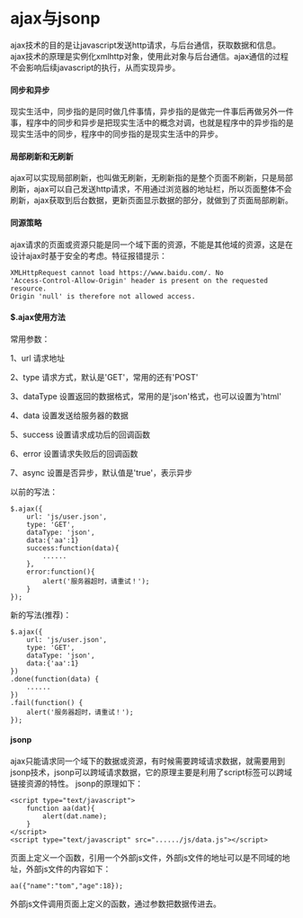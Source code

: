 # ajax与jsonp


ajax技术的目的是让javascript发送http请求，与后台通信，获取数据和信息。ajax技术的原理是实例化xmlhttp对象，使用此对象与后台通信。ajax通信的过程不会影响后续javascript的执行，从而实现异步。

#### 同步和异步 
现实生活中，同步指的是同时做几件事情，异步指的是做完一件事后再做另外一件事，程序中的同步和异步是把现实生活中的概念对调，也就是程序中的异步指的是现实生活中的同步，程序中的同步指的是现实生活中的异步。

#### 局部刷新和无刷新 



ajax可以实现局部刷新，也叫做无刷新，无刷新指的是整个页面不刷新，只是局部刷新，ajax可以自己发送http请求，不用通过浏览器的地址栏，所以页面整体不会刷新，ajax获取到后台数据，更新页面显示数据的部分，就做到了页面局部刷新。

#### 同源策略 

ajax请求的页面或资源只能是同一个域下面的资源，不能是其他域的资源，这是在设计ajax时基于安全的考虑。特征报错提示：

```
XMLHttpRequest cannot load https://www.baidu.com/. No  
'Access-Control-Allow-Origin' header is present on the requested resource.  
Origin 'null' is therefore not allowed access.
```

#### $.ajax使用方法 

常用参数：

1、url 请求地址

2、type 请求方式，默认是'GET'，常用的还有'POST'

3、dataType 设置返回的数据格式，常用的是'json'格式，也可以设置为'html'

4、data 设置发送给服务器的数据

5、success 设置请求成功后的回调函数

6、error 设置请求失败后的回调函数

7、async 设置是否异步，默认值是'true'，表示异步

以前的写法：

```
$.ajax({
    url: 'js/user.json',
    type: 'GET',
    dataType: 'json',
    data:{'aa':1}
    success:function(data){
        ......
    },
    error:function(){
        alert('服务器超时，请重试！');
    }
});
```


新的写法(推荐)：


```
$.ajax({
    url: 'js/user.json',
    type: 'GET',
    dataType: 'json',
    data:{'aa':1}
})
.done(function(data) {
    ......
})
.fail(function() {
    alert('服务器超时，请重试！');
});
```


#### jsonp 

ajax只能请求同一个域下的数据或资源，有时候需要跨域请求数据，就需要用到jsonp技术，jsonp可以跨域请求数据，它的原理主要是利用了script标签可以跨域链接资源的特性。
jsonp的原理如下：

```
<script type="text/javascript">
    function aa(dat){
        alert(dat.name);
    }
</script>
<script type="text/javascript" src="....../js/data.js"></script>
```


页面上定义一个函数，引用一个外部js文件，外部js文件的地址可以是不同域的地址，外部js文件的内容如下：

```
aa({"name":"tom","age":18});
```


外部js文件调用页面上定义的函数，通过参数把数据传进去。

